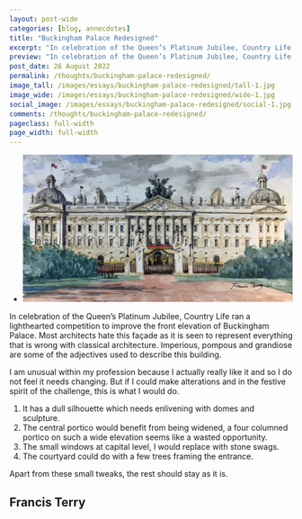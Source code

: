 ```yaml
---
layout: post-wide
categories: [blog, annecdotes]
title: "Buckingham Palace Redesigned"
excerpt: "In celebration of the Queen’s Platinum Jubilee, Country Life ran a lighthearted competition to improve the front elevation of Buckingham Palace. If I could make alterations and in the festive spirit of the challenge, this is what I would do."
preview: "In celebration of the Queen’s Platinum Jubilee, Country Life ran a lighthearted competition to improve the front elevation of Buckingham Palace. If I could make alterations and in the festive spirit of the challenge, this is what I would do."
post_date: 26 August 2022
permalink: /thoughts/buckingham-palace-redesigned/
image_tall: /images/essays/buckingham-palace-redesigned/tall-1.jpg
image_wide: /images/essays/buckingham-palace-redesigned/wide-1.jpg
social_image: /images/essays/buckingham-palace-redesigned/social-1.jpg
comments: /thoughts/buckingham-palace-redesigned/
pageclass: full-width
page_width: full-width
---
```


<ul class="list">
	<li class="full">
		<a class="fancybox" rel="group" href="/images/essays/buckingham-palace-redesigned/02.jpg">
			<img src="/images/essays/buckingham-palace-redesigned/thumbs/02.jpg" alt="{{ page.title }}" />
		</a>
	</li>
</ul>

<div class="wrapper">

<p>
	In celebration of the Queen’s Platinum Jubilee, Country Life ran a lighthearted competition to improve the front elevation of Buckingham Palace. Most architects hate this façade as it is seen to represent everything that is wrong with classical architecture. Imperious, pompous and grandiose are some of the adjectives used to describe this building.
</p><p>
	I am unusual within my profession because I actually really like it and so I do not feel it needs changing. But if I could make alterations and in the festive spirit of the challenge, this is what I would do.
</p><p>
	<ol>
		<li>It has a dull silhouette which needs enlivening with domes and sculpture.</li>
		<li>The central portico would benefit from being widened, a four columned portico on such a wide elevation seems like a wasted opportunity.</li>
		<li>The small windows at capital level, I would replace with stone swags.</li>
		<li>The courtyard could do with a few trees framing the entrance.</li>
	</ol>
</p><p>
	Apart from these small tweaks, the rest should stay as it is.
</p>

<h2 id="francis-terry">Francis Terry<br/><br/></h2>

</div>